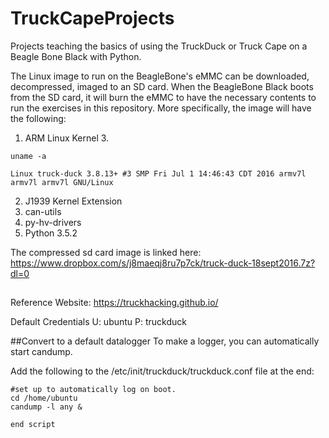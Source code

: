 # TruckCapeProjects
Projects teaching the basics of using the TruckDuck or Truck Cape on a Beagle Bone Black with Python.

The Linux image to run on the BeagleBone's eMMC can be downloaded, decompressed, imaged to an SD card. When the BeagleBone Black boots from the SD card, it will burn the eMMC to have the necessary contents to run the exercises in this repository. More specifically, the image will have the following:

1. ARM Linux Kernel 3. 
  
  ```uname -a```
  
  ```Linux truck-duck 3.8.13+ #3 SMP Fri Jul 1 14:46:43 CDT 2016 armv7l armv7l armv7l GNU/Linux```
  
2. J1939 Kernel Extension
3. can-utils
4. py-hv-drivers
5. Python 3.5.2

The compressed sd card image is linked here: https://www.dropbox.com/s/j8maeqj8ru7p7ck/truck-duck-18sept2016.7z?dl=0
## 
Reference Website: https://truckhacking.github.io/

Default Credentials
U: ubuntu P: truckduck

##Convert to a default datalogger
To make a logger, you can automatically start candump.

Add the following to the /etc/init/truckduck/truckduck.conf file at the end:
```
#set up to automatically log on boot.
cd /home/ubuntu
candump -l any &

end script

```